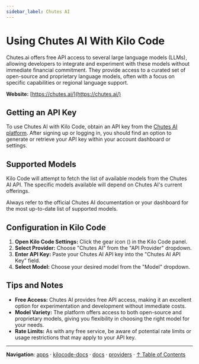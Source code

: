 ```yaml
---
sidebar_label: Chutes AI
---
```


# Using Chutes AI With Kilo Code

Chutes.ai offers free API access to several large language models (LLMs), allowing developers to integrate and experiment with these models without immediate financial commitment. They provide access to a curated set of open-source and proprietary language models, often with a focus on specific capabilities or regional language support.

**Website:** [https://chutes.ai/](https://chutes.ai/)

## Getting an API Key

To use Chutes AI with Kilo Code, obtain an API key from the [Chutes AI platform](https://chutes.ai/). After signing up or logging in, you should find an option to generate or retrieve your API key within your account dashboard or settings.

## Supported Models

Kilo Code will attempt to fetch the list of available models from the Chutes AI API. The specific models available will depend on Chutes AI's current offerings.

Always refer to the official Chutes AI documentation or your dashboard for the most up-to-date list of supported models.

## Configuration in Kilo Code

1.  **Open Kilo Code Settings:** Click the gear icon (<Codicon name="gear" />) in the Kilo Code panel.
2.  **Select Provider:** Choose "Chutes AI" from the "API Provider" dropdown.
3.  **Enter API Key:** Paste your Chutes AI API key into the "Chutes AI API Key" field.
4.  **Select Model:** Choose your desired model from the "Model" dropdown.

## Tips and Notes

- **Free Access:** Chutes AI provides free API access, making it an excellent option for experimentation and development without immediate costs.
- **Model Variety:** The platform offers access to both open-source and proprietary models, giving you flexibility in choosing the right model for your needs.
- **Rate Limits:** As with any free service, be aware of potential rate limits or usage restrictions that may apply to your API key.

---

**Navigation**: [apps](../../../../apps/) · [kilocode-docs](../../../apps/kilocode-docs/) · [docs](../../apps/kilocode-docs/docs/) · [providers](../apps/kilocode-docs/docs/providers/) · [↑ Table of Contents](#chutes-ai)
